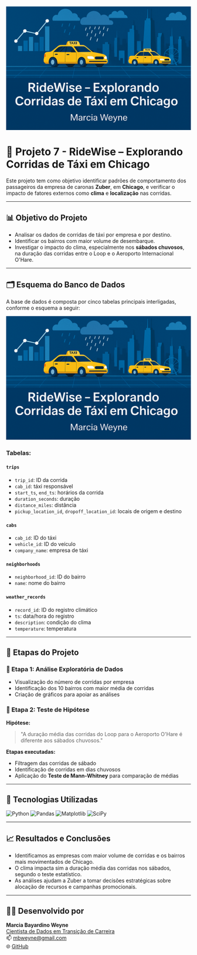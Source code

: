 ![Banner do Projeto](Banner.png)
# 🚖 Projeto 7 - RideWise – Explorando Corridas de Táxi em Chicago

Este projeto tem como objetivo identificar padrões de comportamento dos passageiros da empresa de caronas **Zuber**, em **Chicago**, e verificar o impacto de fatores externos como **clima** e **localização** nas corridas.

---

## 📊 Objetivo do Projeto

- Analisar os dados de corridas de táxi por empresa e por destino.
- Identificar os bairros com maior volume de desembarque.
- Investigar o impacto do clima, especialmente nos **sábados chuvosos**, na duração das corridas entre o Loop e o Aeroporto Internacional O'Hare.

---

## 🗂 Esquema do Banco de Dados

A base de dados é composta por cinco tabelas principais interligadas, conforme o esquema a seguir:

![Esquema do Banco de Dados](Banner.png)

### Tabelas:

#### `trips`
- `trip_id`: ID da corrida
- `cab_id`: táxi responsável
- `start_ts`, `end_ts`: horários da corrida
- `duration_seconds`: duração
- `distance_miles`: distância
- `pickup_location_id`, `dropoff_location_id`: locais de origem e destino

#### `cabs`
- `cab_id`: ID do táxi
- `vehicle_id`: ID do veículo
- `company_name`: empresa de táxi

#### `neighborhoods`
- `neighborhood_id`: ID do bairro
- `name`: nome do bairro

#### `weather_records`
- `record_id`: ID do registro climático
- `ts`: data/hora do registro
- `description`: condição do clima
- `temperature`: temperatura

---

## 🧪 Etapas do Projeto

### 📌 Etapa 1: Análise Exploratória de Dados
- Visualização do número de corridas por empresa
- Identificação dos 10 bairros com maior média de corridas
- Criação de gráficos para apoiar as análises

### 📌 Etapa 2: Teste de Hipótese
**Hipótese:**  
> "A duração média das corridas do Loop para o Aeroporto O'Hare é diferente aos sábados chuvosos."

**Etapas executadas:**
- Filtragem das corridas de sábado
- Identificação de corridas em dias chuvosos
- Aplicação do **Teste de Mann-Whitney** para comparação de médias

---

## 📌 Tecnologias Utilizadas

![Python](https://img.shields.io/badge/-Python-3776AB?logo=python&logoColor=white&style=flat)
![Pandas](https://img.shields.io/badge/-Pandas-150458?logo=pandas&logoColor=white&style=flat)
![Matplotlib](https://img.shields.io/badge/-Matplotlib-11557C?logo=matplotlib&logoColor=white&style=flat)
![SciPy](https://img.shields.io/badge/-SciPy-8CAAE6?logo=scipy&logoColor=white&style=flat)

---

## 📈 Resultados e Conclusões

- Identificamos as empresas com maior volume de corridas e os bairros mais movimentados de Chicago.
- O clima impacta sim a duração média das corridas nos sábados, segundo o teste estatístico.
- As análises ajudam a Zuber a tomar decisões estratégicas sobre alocação de recursos e campanhas promocionais.

---

## 👩‍💻 Desenvolvido por

**Marcia Bayardino Weyne**  
[Cientista de Dados em Transição de Carreira](https://www.linkedin.com/in/marcia-bayardino-weyne)  
📫 mbweyne@gmail.com  
🌐 [GitHub](https://github.com/mbweyne)

